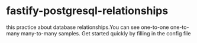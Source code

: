 # fastify-postgresql-relationships

this practice about database relationships.You can see one-to-one one-to-many many-to-many samples. Get started quickly by filling in the config file
